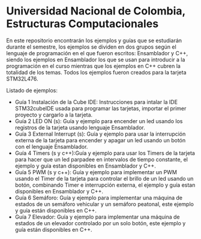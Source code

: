 # Universidad Nacional de Colombia, Estructuras Computacionales 
En este repositorio encontrarán los ejemplos y guías que se estudiarán durante el semestre, los ejemplos se dividen en dos grupos según el lenguaje de programación en el que fueron escritos: Ensamblador y C++, siendo los ejemplos en Ensamblador los que se usan para introducir a la programación en el curso mientras que los ejemplos en C++ cubren la totalidad de los temas. 
Todos los ejemplos fueron creados para la tarjeta STM32L476.
  
  Listado de ejemplos:

+ Guía 1 Instalación de la Cube IDE: Instrucciones para intalar la IDE STM32cubeIDE usada para programar las tarjetas, importar el primer proyecto y cargarlo a la tarjeta.
+ Guía 2 LED ON (s): Guía y ejemplo para encender un led usando los registros de la tarjeta usando lenguaje Ensamblador.
+ Guía 3 External Interrupt (s): Guía y ejemplo para usar la interrupción externa de la tarjeta para encender y apagar un led usando un botón con el lenguaje Ensamblador.
+ Guía 4 Timers (s y c++):Guía y ejemplo para usar los Timers de la tarjeta para hacer que un led parpadee en intervalos de tiempo constante, el ejemplo y guía estan disponibles en Ensamblador y C++.
+ Guía 5 PWM (s y c++): Guía y ejemplo para implementar un PWM usando el Timer de la tarjeta para controlar el brillo de un led usando un botón, combinando Timer e interrupción externa, el ejemplo y guía estan disponibles en Ensamblador y C++.
+ Guía 6 Semáforo: Guía y ejemplo para implementar una máquina de estados de un semáforo vehicular y un semáforo peatonal, este ejemplo y guía están disponibles en C++.
+ Guía 7 Elevador: Guía y ejemplo para implementar una máquina de estados de un elevador controlado por un solo botón, este ejemplo y guía están disponibles en C++. 


